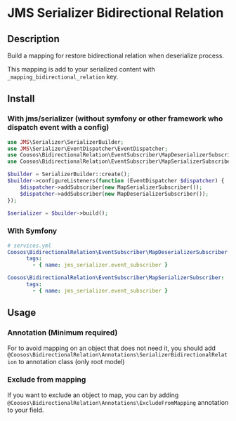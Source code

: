 # JMS Serializer Bidirectional Relation

## Description

Build a mapping for restore bidirectional relation when deserialize process.

This mapping is add to your serialized content with ``_mapping_bidirectional_relation`` key.

## Install

### With jms/serializer (without symfony or other framework who dispatch event with a config)

```php
use JMS\Serializer\SerializerBuilder;
use JMS\Serializer\EventDispatcher\EventDispatcher;
use Coosos\BidirectionalRelation\EventSubscriber\MapDeserializerSubscriber;
use Coosos\BidirectionalRelation\EventSubscriber\MapSerializerSubscriber;

$builder = SerializerBuilder::create();
$builder->configureListeners(function (EventDispatcher $dispatcher) {
    $dispatcher->addSubscriber(new MapSerializerSubscriber());
    $dispatcher->addSubscriber(new MapDeserializerSubscriber());
});

$serializer = $builder->build();
```

### With Symfony

```yaml
# services.yml
Coosos\BidirectionalRelation\EventSubscriber\MapDeserializerSubscriber:
      tags:
        - { name: jms_serializer.event_subscriber }

Coosos\BidirectionalRelation\EventSubscriber\MapSerializerSubscriber:
      tags:
        - { name: jms_serializer.event_subscriber }
```

## Usage

### Annotation (Minimum required)

For to avoid mapping on an object that does not need it, you should add 
``@Coosos\BidirectionalRelation\Annotations\SerializerBidirectionalRelation`` to annotation class (only root model)

### Exclude from mapping

If you want to exclude an object to map, 
you can by adding ``@Coosos\BidirectionalRelation\Annotations\ExcludeFromMapping`` annotation to your field.
